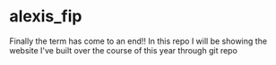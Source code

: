 # alexis_fip
Finally the term has come to an end!! In this repo I will be showing the website I've built over the course of this year through git repo
